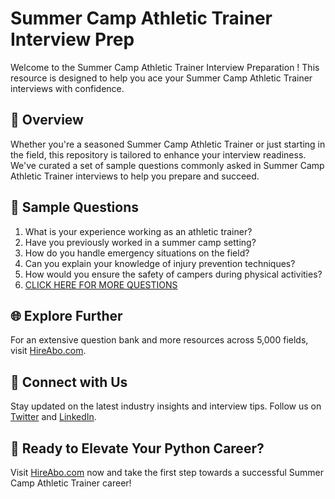 # Summer Camp Athletic Trainer Interview Prep

Welcome to the Summer Camp Athletic Trainer Interview Preparation ! This resource is designed to help you ace your Summer Camp Athletic Trainer interviews with confidence.

## 🚀 Overview

Whether you're a seasoned Summer Camp Athletic Trainer or just starting in the field, this repository is tailored to enhance your interview readiness. We've curated a set of sample questions commonly asked in Summer Camp Athletic Trainer interviews to help you prepare and succeed.

## 📝 Sample Questions

1. What is your experience working as an athletic trainer?
2. Have you previously worked in a summer camp setting?
3. How do you handle emergency situations on the field?
4. Can you explain your knowledge of injury prevention techniques?
5. How would you ensure the safety of campers during physical activities?
6. [CLICK HERE FOR MORE QUESTIONS](https://hireabo.com/job/15_3_30/Summer%20Camp%20Athletic%20Trainer)

## 🌐 Explore Further

For an extensive question bank and more resources across 5,000 fields, visit [HireAbo.com](https://www.hireabo.com).

## 📱 Connect with Us

Stay updated on the latest industry insights and interview tips. Follow us on [Twitter](https://twitter.com/hireabo) and [LinkedIn](https://www.linkedin.com/in/hire-abo-3609972a8/).

## 🚀 Ready to Elevate Your Python Career?

Visit [HireAbo.com](https://www.hireabo.com) now and take the first step towards a successful Summer Camp Athletic Trainer career!
